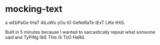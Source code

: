 # mocking-text
a wEbPaGe tHaT AlLoWs yOu tO GeNeRaTe tExT LiKe tHiS.

Built in 5 minutes because I wanted to sarcastically repeat what someone said and TyPiNg lIkE ThIs iS ToO HaRd.
